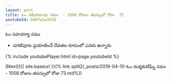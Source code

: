 ```yaml
---
layout: post
title: ఓం సమీహనాయ నమః  - 1008 రోజుల తపస్సులో రోజు  72
youtubeId: D4hTwiw3SSQ
---
```

 
 
 ఓం సహచర్యా నమః  
 
 -  పగటిపూట ప్రయాణించే దేవతల రూపంలో ఎవరు ఉన్నారు 
 
  
 
  
 
 
 
 
 
 


{% include youtubePlayer.html id=page.youtubeId %}
 
[Next]({{ site.baseurl }}{% link  split2/_posts/2019-04-10-ఓం దుశ్శకుటిఘ్నే నమః  - 1008 రోజుల తపస్సులో రోజు  73.md%})
 

